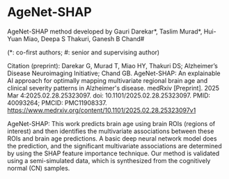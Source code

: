 # AgeNet-SHAP
AgeNet-SHAP method developed by Gauri Darekar*, Taslim Murad*, Hui-Yuan Miao, Deepa S Thakuri, Ganesh B Chand# 

(*: co-first authors; #: senior and supervising author)

Citation (preprint): 
Darekar G, Murad T, Miao HY, Thakuri DS; Alzheimer’s Disease Neuroimaging Initiative; Chand GB. AgeNet-SHAP: An explainable AI approach for optimally mapping multivariate regional brain age and clinical severity patterns in Alzheimer's disease. medRxiv [Preprint]. 2025 Mar 4:2025.02.28.25323097. doi: 10.1101/2025.02.28.25323097. PMID: 40093264; PMCID: PMC11908337.
https://www.medrxiv.org/content/10.1101/2025.02.28.25323097v1

AgeNet-SHAP: 
This work predicts brain age using brain ROIs (regions of interest) and then identifies the multivariate associations between these ROIs and brain age predictions. A basic deep neural network model does the prediction, and the significant multivariate associations are determined by using the SHAP feature importance technique. 
Our method is validated using a semi-simulated data, which is synthesized from the cognitively normal (CN) samples. 
